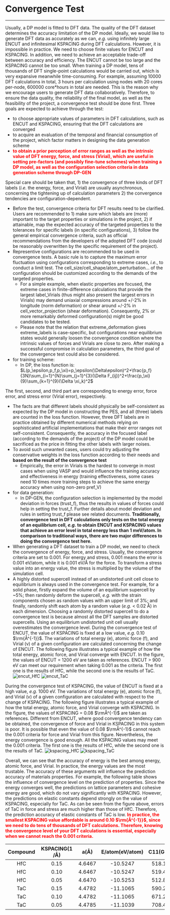 # Convergence Test
---

Usually, a DP model is fitted to DFT data. The quality of the DFT dataset determines the accuracy limitation of the DP model. Ideally, we would like to generate DFT data as accurately as we can, *e.g.* using infinitely large ENCUT and infinitesimal KSPACING during DFT calculations. However, it is impossible in practice. We need to choose finite values for ENCUT and KSPACING. In addition, we need to achieve an acceptable trade-off between accuracy and efficiency. The ENCUT cannot be too large and the KSPACING cannot be too small. When training a DP model, tens of thousands of DFT single-point calculations would be carried out, which is very expansive meanwhile time-consuming. For example, assuming 10000 DFT calculations in total, 3 hours per calculation using nodes with 20 cores per-node, 600000 core*hours in total are needed. This is the reason why we encourage users to generate DFT data collaboratively. Therefore, to ensure the data quality, the reliability of the final model, as well as the feasibility of the project, a convergence test should be done first. Three goals are expected to achieve through the test:
- to choose appropriate values of parameters in DFT calculations, such as ENCUT and KSPACING, ensuring that the DFT calculations are converged
- to acquire an evaluation of the temporal and financial consumption of the project, which factor matters in designing the data generation scheme 
- **<font color=red> to obtain a prior perception of error ranges as well as the intrinsic value of DFT energy, force, and stress (Virial), which are useful in setting pre-factors (and possibly fine-tune schemes) when training a DP model, as well as the configuration selection criteria in data generation scheme through DP-GEN </font>**

Special care should be taken that, 1) the convergence of three kinds of DFT labels (*i.e.* the energy, force, and Virial) are usually asynchronous, concerning the tightening up of calculation parameters 2) the convergence tendencies are configuration-dependent.
- Before the test, convergence criteria for DFT results need to be clarified. Users are recommended to 1) make sure which labels are (more) important to the target properties or simulations in the project, 2) if attainable, map the expected accuracy of the targeted properties to the tolerances for specific labels (in specific configurations), 3) follow the general empirical convergence criteria, such as official recommendations from the developers of the adopted DFT code (could be reasonably overwritten by the specific requirement of the project).
- Representive configurations are recommended to be used in convergence tests. A basic rule is to capture the maximum error fluctuation using configurations corresponding to extreme cases, *i.e.*, to conduct a limit test. The cell_size/cell_shape/atom_perturbation... of the configuration should be customized according to the demands of the targeted properties.
  - For a simple example, when elastic properties are focused, the extreme cases in finite-difference calculations that provide the largest label_Virials (thus might also present the largest errors in Virials) may demand uniaxial compressions around +/-2% in longitude (norm deformation) or shear around +/-2% in cell_vector_projection (shear deformation). Consequently, 2% or more remarkably deformed configuration(s) might be good candidates to be tested.
  - Please note that the relation that extreme_deformation gives extreme_labels is case-specific, but configurations near equilibrium states would generally loosen the convergence condition where the intrinsic values of forces and Virials are close to zero.
After making a successful compromise in calculation parameters, the third goal of the convergence test could also be considered.
- for training scheme:
  - In DP, the loss function is:
  $L(p_\epsilon,p_f,p_\xi)=p_\epsilon(\Delta\epsilon)^2+\frac{p_f}{3N}\sum_{i=1}^{N}\sum_{j=1}^{3}(\Delta F_{ij})^2+\frac{p_\xi}{9}\sum_{k=1}^{9}(\Delta \xi_k)^2$

The first, second, and third part are corresponding to energy error, force error, and stress error (Virial error), respectively.
  - The facts are that different labels should physically be self-consistent as expected by the DP model in constructing the PES, and all (three) labels are counted in the loss function. However, three DFT labels are in practice obtained by different numerical methods relying on sophisticated artificial implementations that make their error ranges not self-consistent. Consequently, the accuracy in the focused label (according to the demands of the project) of the DP model could be sacrificed as the price in fitting the other labels with larger noises.
  - To avoid such unwanted cases, users could try adjusting the conservative weights in the loss function according to their needs and **based on the result of the convergence test**
    - Empirically, the error in Virials is the hardest to converge in most cases when using VASP and would influence the training accuracy and effectiveness in energy (training effectiveness, some cases need 10 times more training steps to achieve the same energy accuracy when using non-zero pref_V)
- for data generation:
  - In DP-GEN, the configuration selection is implemented by the model deviation in forces (trust_f), thus the results in values of forces could help in setting the trust_f. Further details about model deviation and rules in setting trust_f please see related documents.
**Traditionally, convergence test in DFT calculations only tests on the total energy of an equilibrium cell, *e.g.* to obtain ENCUT and KSPACING values that achieve an error level in total energy less than 1 meV/atom. In comparison to traditional ways, there are two major differences to doing the convergence test here.**
- When generating a DFT dataset to train a DP model, we need to check the convergence of energy, force, and stress. Usually, the convergence criteria are set to 0.001. For energy and stress, 0.001 means the error is 0.001 eV/atom, while it is 0.001 eV/Å for the force. To transform a stress value into an energy value, the stress is multiplied by the volume of the simulation cell.
- A highly distorted supercell instead of an undistorted unit cell close to equilibrium is always used in the convergence test. For example, for a solid phase, firstly expand the volume of an equilibrium supercell by ~5%; then randomly deform the supercell, *e.g.* with the strain components chosen as random values with an upper limit of 3%; and finally, randomly shift each atom by a random value (*e.g.* < 0.02 Å) in each dimension. Choosing a randomly distorted supercell to do a convergence test is because almost all the DFT samples are distorted supercells. Using an equilibrium undistorted unit cell usually overestimates the convergence level.
During the convergence test of ENCUT, the value of KSPACING is fixed at a low value, *e.g.* 0.10 $\rm{Å^{-1}}$. The variations of total energy (e), atomic force (f), and Virial (v) of a given configuration are calculated concerning the change of ENCUT. The following figure illustrates a typical example of how the total energy, atomic force, and Virial converge with ENCUT. In the figure, the values of ENCUT = 1200 eV are taken as references. ENCUT > 900 eV can meet our requirement when taking 0.001 as the criteria. The first one is the results of HfC, while the second one is the results of TaC.
![encut_HfC](https://dp-public.oss-cn-beijing.aliyuncs.com/community-tutorial/encut_HfC.png)
![encut_TaC](https://dp-public.oss-cn-beijing.aliyuncs.com/community-tutorial/encut_TaC.png)

During the convergence test of KSPACING, the value of ENCUT is fixed at a high value, *e.g.* 1000 eV.  The variations of total energy (e), atomic force (f), and Virial (v) of a given configuration are calculated with respect to the change of KSPACING. The following figure illustrates a typical example of how the total energy, atomic force, and Virial converge with KSPACING. In the figure, the values of KSPACING = 0.08 $\rmÅ^{-1}$ are taken as references. Different from ENCUT, where good convergence tendency can be obtained, the convergence of force and Virial in KSPACING in this system is poor. It is possible that even the value of 0.08 $\rmÅ^{-1}$ cannot reach the 0.001 criteria for force and Virial from this figure. Nevertheless, the energy convergence is good enough. All the KSPACING values may meet the 0.001 criteria. The first one is the results of HfC, while the second one is the results of TaC.
![kspacing_HfC](https://dp-public.oss-cn-beijing.aliyuncs.com/community-tutorial/kspacing_HfC.png)
![kspacing_TaC](https://dp-public.oss-cn-beijing.aliyuncs.com/community-tutorial/kspacing_TaC.png)

Overall, we can see that the accuracy of energy is the best among energy, atomic force, and Virial. In practice, the energy values are the most trustable. The accuracy of these arguments will influence the prediction accuracy of materials properties. For example, the following table shows the influence of convergence level on the prediction of properties. Since the energy converges well, the predictions on lattice parameters and cohesive energy are good, which do not vary significantly with KSPACING. However, the predictions on elastic constants depend strongly on the value of KSPACING, especially for TaC. As can be seen from the figure above, errors of TaC in force and stress are much higher than those of HfC. Therefore, the prediction accuracy of elastic constants of TaC is low. **<font color=red> In practice, the smallest KSPACING value affordable is around 0.10 $\rm{Å^{-1}}$, since we need to do tens of thousands of DFT calculations. Therefore, knowing the convergence level of your DFT calculations is essential, especially when we cannot reach the 0.001 criteria. </font>**


|Compound|KSPACING(1/Å)|a(Å)|E/atom(eV/atom)| C11(GPa)| C12(GPa)|C44(GPa)|
|:---:|:---:|:---:|:---:|:---:|:---:|:---:|
|HfC|0.15|	4.6467|-10.5247|518.11 |103.43  |170.21 |
|HfC|0.10|	4.6467|-10.5247|519.44 |102.12 	|175.52 |
|HfC|0.05|	4.6470|-10.5253|512.87 |104.64 	|172.28 |
|TaC|0.15|	4.4782|-11.1065|590.20 |193.68 	|171.34 |
|TaC|0.10|	4.4782|-11.1065|671.24 |154.41 	|170.82 |
|TaC|0.05|	4.4785|-11.1039|708.46 |134.13 	|175.99 |

